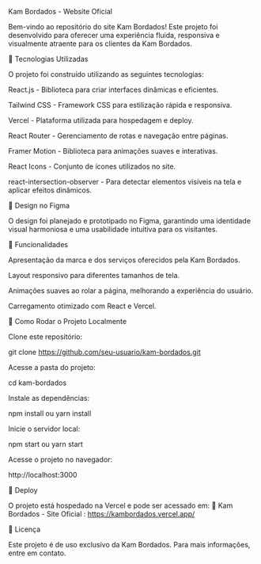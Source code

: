 Kam Bordados - Website Oficial

Bem-vindo ao repositório do site Kam Bordados! Este projeto foi desenvolvido para oferecer uma experiência fluida, responsiva e visualmente atraente para os clientes da Kam Bordados.

🚀 Tecnologias Utilizadas

O projeto foi construído utilizando as seguintes tecnologias:

React.js - Biblioteca para criar interfaces dinâmicas e eficientes.

Tailwind CSS - Framework CSS para estilização rápida e responsiva.

Vercel - Plataforma utilizada para hospedagem e deploy.

React Router - Gerenciamento de rotas e navegação entre páginas.

Framer Motion - Biblioteca para animações suaves e interativas.

React Icons - Conjunto de ícones utilizados no site.

react-intersection-observer - Para detectar elementos visíveis na tela e aplicar efeitos dinâmicos.

🎨 Design no Figma

O design foi planejado e prototipado no Figma, garantindo uma identidade visual harmoniosa e uma usabilidade intuitiva para os visitantes.

📌 Funcionalidades

Apresentação da marca e dos serviços oferecidos pela Kam Bordados.

Layout responsivo para diferentes tamanhos de tela.

Animações suaves ao rolar a página, melhorando a experiência do usuário.

Carregamento otimizado com React e Vercel.

📂 Como Rodar o Projeto Localmente

Clone este repositório:

git clone https://github.com/seu-usuario/kam-bordados.git

Acesse a pasta do projeto:

cd kam-bordados

Instale as dependências:

npm install
 ou
yarn install

Inicie o servidor local:

npm start
 ou
yarn start

Acesse o projeto no navegador:

http://localhost:3000

🚀 Deploy

O projeto está hospedado na Vercel e pode ser acessado em:
🔗 Kam Bordados - Site Oficial : https://kambordados.vercel.app/

📜 Licença

Este projeto é de uso exclusivo da Kam Bordados. Para mais informações, entre em contato.



